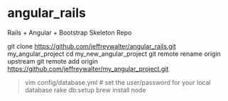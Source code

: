 angular_rails
=============

Rails + Angular + Bootstrap Skeleton Repo

git clone https://github.com/jeffreywalter/angular_rails.git my_angular_project
cd my_new_angular_project
git remote rename origin upstream
git remote add origin https://github.com/jeffreywalter/my_angular_project.git

> vim config/database.yml # set the user/password for your local database
> rake db:setup
brew install node
